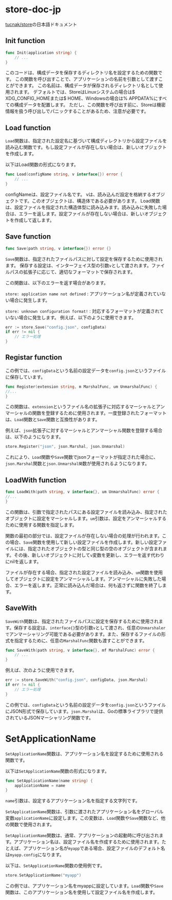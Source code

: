 # store-doc-jp
[tucnak/store](https://github.com/tucnak/store)の日本語ドキュメント

## Init function
```go
func Init(application string) {
	// ...
}
```
このコードは、構成データを保存するディレクトリ名を設定するための関数です。
この関数を呼び出すことで、アプリケーションの名前を引数として渡すことができます。
この名前は、構成データが保存されるディレクトリ名として使用されます。
デフォルトでは、StoreはLinuxシステムの場合は$ XDG_CONFIG_HOMEまたは$ HOME、Windowsの場合は% APPDATA%にすべての構成データを配置します。
ただし、この関数を呼び出す前に、Storeは機密情報を扱う呼び出しでパニックすることがあるため、注意が必要です。

## Load function

`Load`関数は、指定された設定名に基づいて構成ディレクトリから設定ファイルを読み込む関数です。もし設定ファイルが存在しない場合は、新しいオブジェクトを作成します。

以下はLoad関数の形式になります。

```go
func Load(configName string, v interface{}) error {
    // ...
}
```
configNameは、設定ファイル名です。
vは、読み込んだ設定を格納するオブジェクトです。このオブジェクトは、構造体である必要があります。
Load関数は、設定ファイルを指定された構造体型に読み込みます。読み込みに失敗した場合は、エラーを返します。設定ファイルが存在しない場合は、新しいオブジェクトを作成して返します。

## Save function
```go
func Save(path string, v interface{}) error {}
```
`Save`関数は、指定されたファイルパスに対して設定を保存するために使用されます。
保存する設定は、インターフェイス型の引数`v`として渡されます。ファイルパスの拡張子に応じて、適切なフォーマットで保存されます。

この関数は、以下のエラーを返す場合があります。

`store: application name not defined` : アプリケーション名が定義されていない場合に発生します。

`store: unknown configuration format!` : 対応するフォーマットが定義されていない場合に発生します。
例えば、以下のように使用できます。

```go
err := store.Save("config.json", configData)
if err != nil {
    // エラー処理
}
```

## Registar function
この例では、`configData`という名前の設定データを`config.json`というファイルに保存しています。

```go
func Register(extension string, m MarshalFunc, um UnmarshalFunc) {
//...
}
```
この関数は、`extension`というファイル名の拡張子に対応するマーシャルとアンマーシャルの関数を登録するために使用されます。一度登録されたフォーマットは、`Load`関数と`Save`関数と互換性があります。

例えば、`json`拡張子に対するマーシャルとアンマーシャル関数を登録する場合は、以下のようになります。

```go
store.Register("json", json.Marshal, json.Unmarshal)
```
これにより、`Load`関数や`Save`関数でjsonフォーマットが指定された場合に、`json.Marshal`関数と`json.Unmarshal関`数が使用されるようになります。

## LoadWith function
```go
func LoadWith(path string, v interface{}, um UnmarshalFunc) error {
//...
}
```
この関数は、引数で指定されたパスにある設定ファイルを読み込み、指定されたオブジェクトに設定をマーシャルします。`um`引数は、設定をアンマーシャルするために使用する関数を指定します。

関数の最初の部分では、設定ファイルが存在しない場合の処理が行われます。この場合、`Save`関数を使用して新しい設定ファイルを作成します。新しい設定ファイルには、指定されたオブジェクトの型と同じ型の空のオブジェクトが含まれます。その後、新しいオブジェクトに対して`v`変数を更新し、エラーを返す代わりにnilを返します。

ファイルが存在する場合、指定された設定ファイルを読み込み、`um`関数を使用してオブジェクトに設定をアンマーシャルします。アンマーシャルに失敗した場合、エラーを返します。正常に読み込んだ場合は、何も返さずに関数を終了します。
## SaveWith
`SaveWith`関数は、指定されたファイルパスに設定を保存するために使用されます。保存する設定は、`interface{}`型の引数`v`として渡され、任意の`Unmarshalerで`アンマーシャリング可能である必要があります。また、保存するファイルの形式を指定するために、任意の`MarshalFunc`関数も渡すことができます。

```go
func SaveWith(path string, v interface{}, mf MarshalFunc) error {
	// ...
}
```
例えば、次のように使用できます。

```go
err := store.SaveWith("config.json", configData, json.Marshal)
if err != nil {
    // エラー処理
}
```
この例では、`configData`という名前の設定データを`config.json`というファイルにJSON形式で保存しています。`json.Marshal`は、Goの標準ライブラリで提供されているJSONマーシャリング関数です。

# SetApplicationName

`SetApplicationName`関数は、アプリケーション名を設定するために使用される関数です。

以下は`SetApplicationName`関数の形式になります。

```go
func SetApplicationName(name string) {
	applicationName = name
}
```
`name`引数は、設定するアプリケーション名を指定する文字列です。

`SetApplicationName`関数は、引数に渡されたアプリケーション名をグローバル変数`applicationName`に設定します。この変数は、`Load`関数や`Save`関数など、他の関数で使用されます。

`SetApplicationName`関数は、通常、アプリケーションの起動時に呼び出されます。アプリケーション名は、設定ファイル名を作成するために使用されます。たとえば、アプリケーション名が`myapp`である場合、設定ファイルのデフォルト名は`myapp.config`になります。

以下は、`SetApplicationName`関数の使用例です。

```go
store.SetApplicationName("myapp")
```
この例では、アプリケーション名をmyappに設定しています。`Load`関数や`Save`関数は、このアプリケーション名を使用して設定ファイル名を作成します。
